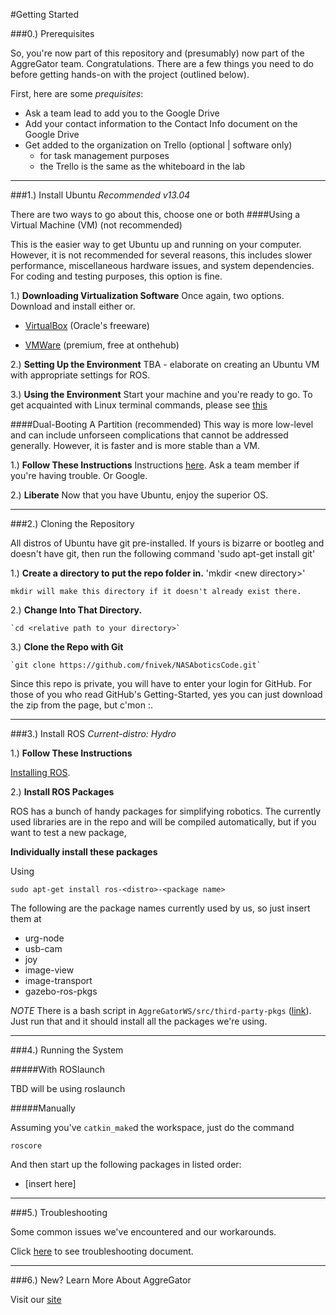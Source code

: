 #Getting Started

###0.) Prerequisites

So, you're now part of this repository and (presumably) now part of the AggreGator team. Congratulations. There are a few things you need to do before getting hands-on with the project (outlined below).

First, here are some *prequisites*:
  * Ask a team lead to add you to the Google Drive 
  * Add your contact information to the Contact Info document on the Google Drive
  * Get added to the organization on Trello (optional | software only)
    * for task management purposes
    * the Trello is the same as the whiteboard in the lab

----------------------------------------------------------
###1.) Install Ubuntu
*Recommended v13.04*

There are two ways to go about this, choose one or both
####Using a Virtual Machine (VM) (not recommended)

This is the easier way to get Ubuntu up and running on your computer. However, it is not recommended for several reasons, this includes slower performance, miscellaneous hardware issues, and system dependencies. For coding and testing purposes, this option is fine.

1.) **Downloading Virtualization Software**
Once again, two options. Download and install either or.
* [VirtualBox](https://www.virtualbox.org/wiki/Downloads) (Oracle's freeware)

* [VMWare](http://e5.onthehub.com/WebStore/ProductsByMajorVersionList.aspx?ws=c52673b4-58fe-e011-8e6c-f04da23e67f6&vsro=8) (premium, free at onthehub)

2.) **Setting Up the Environment**
TBA - elaborate on creating an Ubuntu VM with appropriate settings for ROS.

3.) **Using the Environment**
Start your machine and you're ready to go.
To get acquainted with Linux terminal commands, please see [this](http://cli.learncodethehardway.org/bash_cheat_sheet.pdf)

####Dual-Booting A Partition (recommended)
This way is more low-level and can include unforseen complications that cannot be addressed generally. However, it is faster and is more stable than a VM.

1.) **Follow These Instructions**
Instructions [here](https://help.ubuntu.com/community/Installation). Ask a team member if you're having trouble. Or Google.

2.) **Liberate**
Now that you have Ubuntu, enjoy the superior OS.

----------------------------------------------------------
###2.) Cloning the Repository

All distros of Ubuntu have git pre-installed. If yours is bizarre or bootleg and doesn't have git, then run the following command
'sudo apt-get install git'

1.) **Create a directory to put the repo folder in.**
	'mkdir <path where you want directory to be>\<new directory>'

	mkdir will make this directory if it doesn't already exist there.

2.) **Change Into That Directory.**

	`cd <relative path to your directory>`

3.) **Clone the Repo with Git**

	`git clone https://github.com/fnivek/NASAboticsCode.git`

Since this repo is private, you will have to enter your login for GitHub.
For those of you who read GitHub's Getting-Started, yes you can just download the zip from the page, but c'mon :\.

----------------------------------------------------------
###3.) Install ROS
*Current-distro: Hydro*

1.) **Follow These Instructions**

[Installing ROS](http://wiki.ros.org/hydro/Installation/Ubuntu). 

2.) **Install ROS Packages**

ROS has a bunch of handy packages for simplifying robotics. The currently used libraries are in the repo and will be compiled automatically, but if you want to test a new package,

**Individually install these packages**

Using
	
`sudo apt-get install ros-<distro>-<package name>`


The following are the package names currently used by us, so just insert them at <package name>

* urg-node 
* usb-cam
* joy
* image-view
* image-transport
* gazebo-ros-pkgs

_NOTE_ There is a bash script in `AggreGatorWS/src/third-party-pkgs` ([link](https://github.com/uf-aggregator/AggreGatorRMC/tree/master/AggreGator_ws/src/third_party_pkgs)). Just run that and it should install all the packages we're using.

----------------------------------------------------------
###4.) Running the System

#####With ROSlaunch

TBD will be using roslaunch

#####Manually

Assuming you've `catkin_make`d the workspace, just do the command

	roscore

And then start up the following packages in listed order:

* [insert here]

----------------------------------------------------------
###5.) Troubleshooting

Some common issues we've encountered and our workarounds.

Click [here](https://docs.google.com/document/d/1OsnD7rFXJDcYGi1VJESj43cr08V7GOLNI-skH8Boo-o/edit?usp=sharing) to see troubleshooting document.

----------------------------------------------------------
###6.) New? Learn More About AggreGator
	
Visit our [site](http://www.ufaggregator.com)

